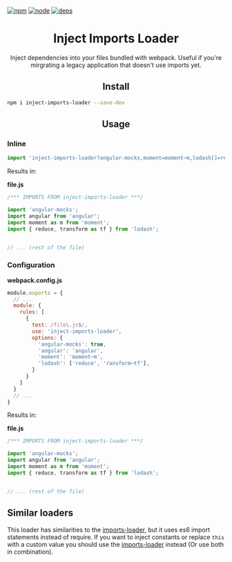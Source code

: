 [![npm][npm]][npm-url]
[![node][node]][node-url]
[![deps][deps]][deps-url]

<div align="center">
  <h1>Inject Imports Loader</h1>
  <p>
    Inject dependencies into your files bundled with webpack.
    Useful if you're mirgrating a legacy application that 
    doesn't use imports yet.
  <p>
</div>

<h2 align="center">Install</h2>

```bash
npm i inject-imports-loader --save-dev
```

<h2 align="center">Usage</h2>

### Inline

```js
import 'inject-imports-loader?angular-mocks,moment=moment~m,lodash[]=reduce,lodash[]=transform~tf!./file.js';
```
Results in:  

**file.js**
```js
/*** IMPORTS FROM inject-imports-loader ***/

import 'angular-mocks';
import angular from 'angular';
import moment as m from 'moment';
import { reduce, transform as tf } from 'lodash';


// ... (rest of the file)
```

### Configuration

**webpack.config.js**
```js
module.exports = {
  // ...
  module: {
    rules: [
      {
        test: /file\.js$/,
        use: 'inject-imports-loader',
        options: {
          'angular-mocks': true,
          'angular': 'angular',
          'moment': 'moment~m',
          'lodash': ['reduce', 'ransform~tf'],
        }
      }
    ]
  }
  // ...
}
```
Results in:  

**file.js**
```js
/*** IMPORTS FROM inject-imports-loader ***/

import 'angular-mocks';
import angular from 'angular';
import moment as m from 'moment';
import { reduce, transform as tf } from 'lodash';


// ... (rest of the file)
```

## Similar loaders

This loader has similarities to the 
[imports-loader][imports-loader],
but it uses es6 import statements instead of require.
If you want to inject constants or replace `this` with a custom value
you should use the [imports-loader][imports-loader] instead
(Or use both in combination).

[imports-loader]: https://github.com/webpack-contrib/imports-loader


[npm]: https://img.shields.io/npm/v/inject-imports-loader.svg?style=flat-square
[npm-url]: https://npmjs.com/package/inject-imports-loader

[node]: https://img.shields.io/node/v/inject-imports-loader.svg?style=flat-square
[node-url]: https://nodejs.org

[deps]: https://david-dm.org/Backfighter/inject-imports-loader.svg?style=flat-square
[deps-url]: https://david-dm.org/Backfighter/inject-imports-loader
